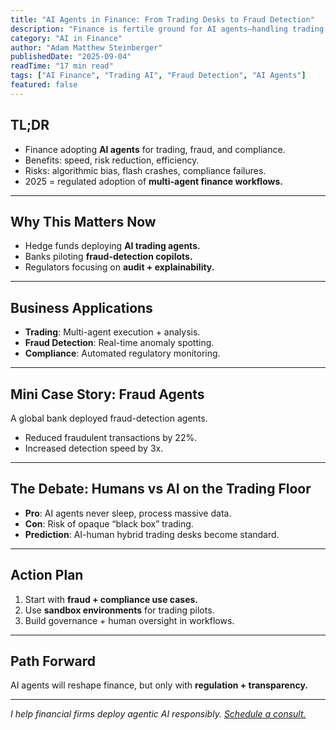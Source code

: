 ```yaml
---
title: "AI Agents in Finance: From Trading Desks to Fraud Detection"
description: "Finance is fertile ground for AI agents—handling trading, compliance, and fraud detection. Learn how agentic AI is reshaping the sector."
category: "AI in Finance"
author: "Adam Matthew Steinberger"
publishedDate: "2025-09-04"
readTime: "17 min read"
tags: ["AI Finance", "Trading AI", "Fraud Detection", "AI Agents"]
featured: false
---
```


## TL;DR
- Finance adopting **AI agents** for trading, fraud, and compliance.  
- Benefits: speed, risk reduction, efficiency.  
- Risks: algorithmic bias, flash crashes, compliance failures.  
- 2025 = regulated adoption of **multi-agent finance workflows.**  

---

## Why This Matters Now

- Hedge funds deploying **AI trading agents.**  
- Banks piloting **fraud-detection copilots.**  
- Regulators focusing on **audit + explainability.**  

---

## Business Applications

- **Trading**: Multi-agent execution + analysis.  
- **Fraud Detection**: Real-time anomaly spotting.  
- **Compliance**: Automated regulatory monitoring.  

---

## Mini Case Story: Fraud Agents

A global bank deployed fraud-detection agents.  
- Reduced fraudulent transactions by 22%.  
- Increased detection speed by 3x.  

---

## The Debate: Humans vs AI on the Trading Floor

- **Pro**: AI agents never sleep, process massive data.  
- **Con**: Risk of opaque “black box” trading.  
- **Prediction**: AI-human hybrid trading desks become standard.  

---

## Action Plan

1. Start with **fraud + compliance use cases.**  
2. Use **sandbox environments** for trading pilots.  
3. Build governance + human oversight in workflows.  

---

## Path Forward

AI agents will reshape finance, but only with **regulation + transparency.**  

---

*I help financial firms deploy agentic AI responsibly. [Schedule a consult.](/services/ai-consulting)*
